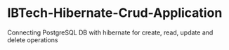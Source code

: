 # IBTech-Hibernate-Crud-Application
Connecting PostgreSQL DB with hibernate for create, read, update and delete operations
